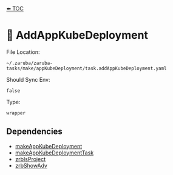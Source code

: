 [⬅️ TOC](../README.md)

# 🚢 AddAppKubeDeployment

File Location:

    ~/.zaruba/zaruba-tasks/make/appKubeDeployment/task.addAppKubeDeployment.yaml

Should Sync Env:

    false

Type:

    wrapper


## Dependencies

* [makeAppKubeDeployment](makeAppKubeDeployment.md)
* [makeAppKubeDeploymentTask](makeAppKubeDeploymentTask.md)
* [zrbIsProject](zrbIsProject.md)
* [zrbShowAdv](zrbShowAdv.md)